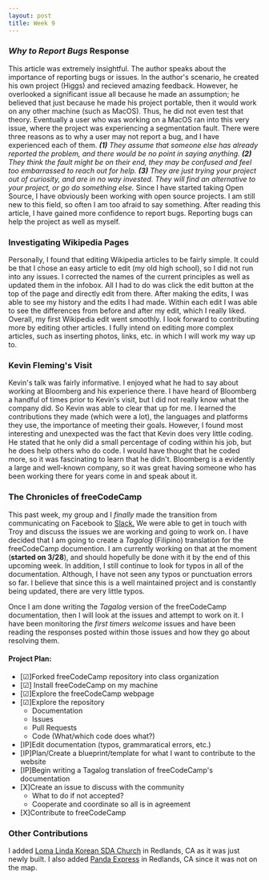 ```yaml
---
layout: post
title: Week 9
---
```


### *Why to Report Bugs* Response

This article was extremely insightful. The author speaks about the importance of reporting bugs or issues. In the author's scenario, he created his own project (Higgs) and recieved amazing feedback. However, he overlooked a significant issue all because he made an assumption; he believed that just because he made his project portable, then it would work on any other machine (such as MacOS). Thus, he did not even test that theory. Eventually a user who was working on a MacOS ran into this very issue, where the project was experiencing a segmentation fault. There were three reasons as to why a user may not report a bug, and I have experienced each of them. _**(1)** They assume that someone else has already reported the problem, and there would be no point in saying anything. **(2)** They think the fault might be on their end, they may be confused and feel too embarrassed to reach out for help. **(3)** They are just trying your project out of curiosity, and are in no way invested. They will find an alternative to your project, or go do something else._ Since I have started taking Open Source, I have obviously been working with open source projects. I am still new to this field, so often I am too afraid to say something. After reading this article, I have gained more confidence to report bugs. Reporting bugs can help the project as well as myself.

### Investigating Wikipedia Pages

Personally, I found that editing Wikipedia articles to be fairly simple. It could be that I chose an easy article to edit (my old high school), so I did not run into any issues. I corrected the names of the current principles as well as updated them in the infobox. All I had to do was click the edit button at the top of the page and directly edit from there. After making the edits, I was able to see my history and the edits I had made. Within each edit I was able to see the differences from before and after my edit, which I really liked. Overall, my first Wikipedia edit went smoothly. I look forward to contributing more by editing other articles. I fully intend on editing more complex articles, such as inserting photos, links, etc. in which I will work my way up to.

### Kevin Fleming's Visit

Kevin's talk was fairly informative. I enjoyed what he had to say about working at Bloomberg and his experience there. I have heard of Bloomberg a handful of times prior to Kevin's visit, but I did not really know what the company did. So Kevin was able to clear that up for me. I learned the contributions they made (which were a lot), the languages and platforms they use, the importance of meeting their goals. However, I found most interesting and unexpected was the fact that Kevin does very little coding. He stated that he only did a small percentage of coding within his job, but he does help others who do code. I would have thought that he coded more, so it was fascinating to learn that he didn't. Bloomberg is a evidently a large and well-known company, so it was great having someone who has been working there for years come in and speak about it.

### The Chronicles of freeCodeCamp

This past week, my group and I *finally* made the transition from communicating on Facebook to [Slack.](https://app.slack.com/client/T010KQL8Q6L/C010KQLAN80) We were able to get in touch with Troy and discuss the issues we are working and going to work on. I have decided that I am going to create a *Tagalog* (Filipino) translation for the freeCodeCamp documention. I am currently working on that at the moment (**started on 3/28**), and should hopefully be done with it by the end of this upcoming week. In addition, I still continue to look for typos in all of the documentation. Although, I have not seen any typos or punctuation errors so far. I believe that since this is a well maintained project and is constantly being updated, there are very little typos. 

Once I am done writing the *Tagalog* version of the freeCodeCamp documentation, then I will look at the issues and attempt to work on it. I have been monitoring the *first timers welcome* issues and have been reading the responses posted within those issues and how they go about resolving them.

#### Project Plan:

* [&#9745;]Forked freeCodeCamp repository into class organization
* [&#9745;] Install freeCodeCamp on my machine
* [&#9745;]Explore the freeCodeCamp webpage
* [&#9745;]Explore the repository
  * Documentation
  * Issues
  * Pull Requests
  * Code (What/which code does what?)
* [IP]Edit documentation (typos, grammaratical errors, etc.)
* [IP]Plan/Create a blueprint/template for what I want to contribute to the website
* [IP]Begin writing a Tagalog translation of freeCodeCamp's documentation
* [X]Create an issue to discuss with the community
  * What to do if not accepted?
  * Cooperate and coordinate so all is in agreement
* [X]Contribute to freeCodeCamp

### Other Contributions

I added [Loma Linda Korean SDA Church](https://www.openstreetmap.org/changeset/82796171) in Redlands, CA as it was just newly built. I also added [Panda Express](https://www.openstreetmap.org/changeset/82796187#map=19/34.06266/-117.22212) in Redlands, CA since it was not on the map.
